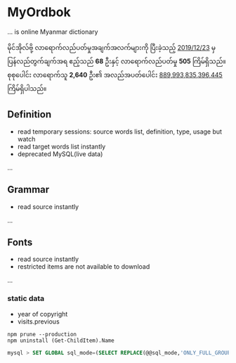 # MyOrdbok

... is online Myanmar dictionary

မိုင်အိုလ်ဗို့ လာရောက်လည်ပတ်မှုအချက်အလက်များကို ပြီးခဲ့သည့် [2019/12/23][home] မှ ပြန်လည်တွက်ချက်အရ ဧည့်သည် **68** ဦးနှင့် လာရောက်လည်ပတ်မှု **505** ကြိမ်ရှိသည်။ စုစုပေါင်း လာရောက်သူ **2,640** ဦး၏ အလည်အပတ်ပေါင်း [889,993,835,396,445][about] ကြိမ်ရှိပါသည်။

## Definition

- read temporary sessions: source words list, definition, type, usage but watch
- read target words list instantly
- deprecated MySQL(live data)

...

## Grammar

- read source instantly

...

## Fonts

- read source instantly
- restricted items are not available to download

...

### static data

- year of copyright
- visits.previous

```shell
npm prune --production
npm uninstall (Get-ChildItem).Name
```

```sql
mysql > SET GLOBAL sql_mode=(SELECT REPLACE(@@sql_mode,'ONLY_FULL_GROUP_BY',''));
```

[home]: //www.myordbok.com
[grammar]: //www.myordbok.com/grammar
[fonts]: //www.myordbok.com/myanmar-fonts
[about]: //www.myordbok.com/about